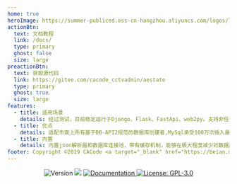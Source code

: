 ```yaml
---
home: true
heroImage: https://summer-publiced.oss-cn-hangzhou.aliyuncs.com/logos/logo_transparent.png
actionBtn:
  text: 文档教程
  link: /docs/
  type: primary
  ghost: false
  size: large
preactionBtn:
  text: 获取源代码
  link: https://gitee.com/cacode_cctvadmin/aestate
  type: primary
  ghost: true
  size: large
features:
  - title: 适用场景
    details: 经过测试，目前稳定运行于Django、Flask、FastApi、web2py。支持非任何架构的原生python，可通过任何形式使用。不局限于已创建的对象，可动态加载数据库和数据表
  - title: 优点
    details: 适配市面上所有基于DB-API2规范的数据库创建者,MySql承受100万次插入最快可达19秒。内部代码使用中文注释，阅读源码不费力
  - title: 内置
    details: 内置json解析器和数据库连接池，带有缓存机制，能够在极大程度减少对数据库的压力。
footer: Copyright ©2019 CACode <a target="_blank" href="https://beian.miit.gov.cn/">粤ICP备：20009502</a>
---
```


<p align="center">
  <img alt="Version" src="https://img.shields.io/badge/version-Test--1.0.0-blue" />
  <img src="https://img.shields.io/badge/python-%3E%3D%203.6-blue.svg" />
  <a href="https://doc.cacode.ren" target="_blank">
    <img alt="Documentation" src="https://img.shields.io/badge/documentation-yes-brightgreen.svg" target="_blank" />
  </a>
  <a href="https://gitee.com/cacode_cctvadmin/aestate/blob/main/LICENSE">
    <img alt="License: GPL-3.0" src="https://img.shields.io/badge/License-Apache--2.0-yellow" target="_blank" />
  </a>
</p>
